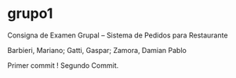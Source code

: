 # grupo1
Consigna de Examen Grupal – Sistema de Pedidos para Restaurante

Barbieri, Mariano;
Gatti, Gaspar;
Zamora, Damian Pablo

Primer commit !
Segundo Commit.